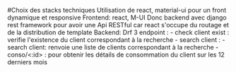 #Choix des stacks techniques
Utilisation de react, material-ui pour un front dynamique et responsive
Frontend: react, M-UI
Donc backend avec django rest framework pour avoir une Api RESTful car react s'occupe du routage et de la distribution de template
Backend: Drf
3 endpoint : - check client exist : verifie l'existence du client correspondant à la recherche - search client : - search client: renvoie une liste de clients correspondant à la recherche - conso/<:id> : pour obtenir les détails de consommation du client sur les 12 derniers mois
